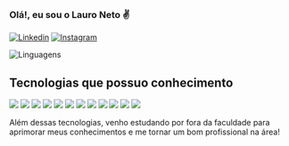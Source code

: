 ### Olá!, eu sou o Lauro Neto ✌️

[![Linkedin](https://img.shields.io/badge/LinkedIn-0077B5?style=for-the-badge&logo=linkedin&logoColor=white)](www)
[![Instagram](https://img.shields.io/badge/Instagram-E4405F?style=for-the-badge&logo=instagram&logoColor=white)](www)



![Linguagens](https://github-readme-stats.vercel.app/api/top-langs/?username=LauroLn&langs_count=8)

## Tecnologias que possuo conhecimento 

<div style="display: inline_block">
  <img src="https://img.shields.io/badge/HTML5-E34F26?style=for-the-badge&logo=html5&logoColor=white">

  <img src="https://img.shields.io/badge/CSS3-1572B6?style=for-the-badge&logo=css3&logoColor=white">

  <img src="https://img.shields.io/badge/JavaScript-F7DF1E?style=for-the-badge&logo=javascript&logoColor=black">

  <img src="https://img.shields.io/badge/Node.js-43853D?style=for-the-badge&logo=node.js&logoColor=white">

  <img src="https://img.shields.io/badge/Python-14354C?style=for-the-badge&logo=python&logoColor=white">

  <img src="https://img.shields.io/badge/C%2B%2B-00599C?style=for-the-badge&logo=c%2B%2B&logoColor=white">

  <img src="https://img.shields.io/badge/MySQL-00000F?style=for-the-badge&logo=mysql&logoColor=white">

  <img  src="https://img.shields.io/badge/MongoDB-4EA94B?style=for-the-badge&logo=mongodb&logoColor=white">

  <img src="https://img.shields.io/badge/Bootstrap-563D7C?style=for-the-badge&logo=bootstrap&logoColor=white">

  <img src="https://img.shields.io/badge/React_Native-20232A?style=for-the-badge&logo=react&logoColor=61DAFB">

  <img  src="https://img.shields.io/badge/PHP-777BB4?style=for-the-badge&logo=php&logoColor=white">

  <img  src="https://img.shields.io/badge/Java-ED8B00?style=for-the-badge&logo=openjdk&logoColor=white">
  
</div>

Além dessas tecnologias, venho estudando por fora da faculdade para aprimorar meus conhecimentos e me tornar um bom profissional na área!

